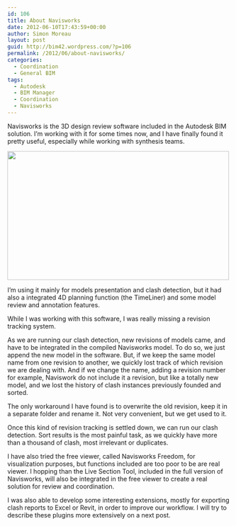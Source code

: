 ```yaml
---
id: 106
title: About Navisworks
date: 2012-06-10T17:43:59+00:00
author: Simon Moreau
layout: post
guid: http://bim42.wordpress.com/?p=106
permalink: /2012/06/about-navisworks/
categories:
  - Coordination
  - General BIM
tags:
  - Autodesk
  - BIM Manager
  - Coordination
  - Navisworks
---
```

Navisworks is the 3D design review software included in the Autodesk BIM solution. I&#8217;m working with it for some times now, and I have finally found it pretty useful, especially while working with synthesis teams.

[<img class="aligncenter size-full wp-image-111" title="Navisworks" src="http://bim42.com/wp-content/uploads/2012/06/navisworks.jpg" alt="" width="500" height="291" srcset="https://bim42.com/wp-content/uploads/2012/06/navisworks.jpg 500w, https://bim42.com/wp-content/uploads/2012/06/navisworks-300x174.jpg 300w" sizes="(max-width: 500px) 100vw, 500px" />](http://bim42.com/wp-content/uploads/2012/06/navisworks.jpg)

I&#8217;m using it mainly for models presentation and clash detection, but it had also a integrated 4D planning function (the TimeLiner) and some model review and annotation features.

While I was working with this software, I was really missing a revision tracking system.

As we are running our clash detection, new revisions of models came, and have to be integrated in the compiled Navisworks model. To do so, we just append the new model in the software. But, if we keep the same model name from one revision to another, we quickly lost track of which revision we are dealing with. And if we change the name, adding a revision number for example, Naviswork do not include it a revision, but like a totally new model, and we lost the history of clash instances previously founded and sorted.

The only workaround I have found is to overwrite the old revision, keep it in a separate folder and rename it. Not very convenient, but we get used to it.

Once this kind of revision tracking is settled down, we can run our clash detection. Sort results is the most painful task, as we quickly have more than a thousand of clash, most irrelevant or duplicates.

I have also tried the free viewer, called Navisworks Freedom, for visualization purposes, but functions included are too poor to be are real viewer. I hopping than the Live Section Tool, included in the full version of Navisworks, will also be integrated in the free viewer to create a real solution for review and coordination.

I was also able to develop some interesting extensions, mostly for exporting clash reports to Excel or Revit, in order to improve our workflow. I will try to describe these plugins more extensively on a next post.